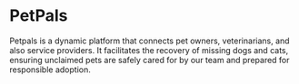 # PetPals
Petpals is a dynamic platform that connects pet owners, veterinarians, and also service providers. It facilitates the recovery of missing dogs and cats, ensuring unclaimed pets are safely cared for by our team and prepared for responsible adoption.
